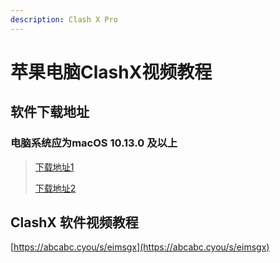 ```yaml
---
description: Clash X Pro
---
```


# 苹果电脑ClashX视频教程

## 软件下载地址

### 电脑系统应为macOS 10.13.0 及以上

> [下载地址1](https://abcabc.cyou/s/2dmij6)
>
> [下载地址2](https://airnet.lanzoui.com/irt92q8ke8b)

## ClashX 软件视频教程

[https://abcabc.cyou/s/eimsgx](https://abcabc.cyou/s/eimsgx)



